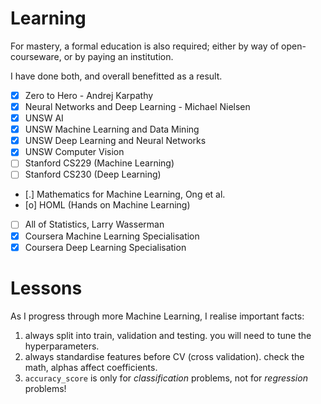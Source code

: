 # Learning

For mastery, a formal education is also required; either by way of open-courseware, or by paying an institution.

I have done both, and overall benefitted as a result.

-   [X] Zero to Hero - Andrej Karpathy
-   [X] Neural Networks and Deep Learning - Michael Nielsen
-   [X] UNSW AI
-   [X] UNSW Machine Learning and Data Mining
-   [X] UNSW Deep Learning and Neural Networks
-   [X] UNSW Computer Vision
-   [ ] Stanford CS229 (Machine Learning)
-   [ ] Stanford CS230 (Deep Learning)
-   [.] Mathematics for Machine Learning, Ong et al.
-   [o] HOML (Hands on Machine Learning)
-   [ ] All of Statistics, Larry Wasserman
-   [X] Coursera Machine Learning Specialisation
-   [X] Coursera Deep Learning Specialisation

# Lessons

As I progress through more Machine Learning, I realise important facts:

1. always split into train, validation and testing. you will need to tune the hyperparameters.
2. always standardise features before CV (cross validation). check the math, alphas affect coefficients.
3. `accuracy_score` is only for _classification_ problems, not for _regression_ problems!
